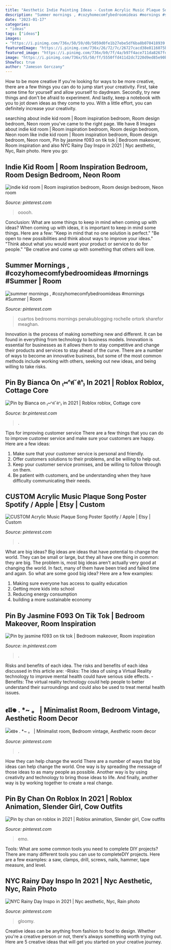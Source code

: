 ```yaml
---
title: "Aesthetic Indie Painting Ideas - Custom Acrylic Music Plaque Song Poster Spotify / Apple"
description: "Summer mornings , #cozyhomecomfybedroomideas #mornings #summer"
date: "2023-01-17"
categories:
- "ideas"
tags: ["ideas"]
images:
- "https://i.pinimg.com/736x/50/59/d0/5059d0fe1b27ebe5df6ba8b070418939.jpg"
featuredImage: "https://i.pinimg.com/736x/26/72/7c/26727cacd38e8116075bca53d1ef4136.jpg"
featured_image: "https://i.pinimg.com/736x/b9/7f/4a/b97f4ace711da8267fd73e712106e156.jpg"
image: "https://i.pinimg.com/736x/55/50/ff/5550ffd411d2dc7220d9ed85e90b2285.jpg"
ShowToc: true
author: "Jameson Gorczany"
---
```



How to be more creative
If you're looking for ways to be more creative, there are a few things you can do to jump start your creativity. First, take some time for yourself and allow yourself to daydream. Secondly, try new things and don't be afraid to experiment. And lastly, keep a notebook with you to jot down ideas as they come to you. With a little effort, you can definitely increase your creativity.

	

		
searching about indie kid room | Room inspiration bedroom, Room design bedroom, Neon room you've came to the right page. We have 8 Images about indie kid room | Room inspiration bedroom, Room design bedroom, Neon room like indie kid room | Room inspiration bedroom, Room design bedroom, Neon room, Pin by jasmine f093 on tik tok | Bedroom makeover, Room inspiration and also NYC Rainy Day Inspo in 2021 | Nyc aesthetic, Nyc, Rain photo. Here you go:
		
    
## Indie Kid Room | Room Inspiration Bedroom, Room Design Bedroom, Neon Room

<img loading=lazy src="https://i.pinimg.com/736x/b9/7f/4a/b97f4ace711da8267fd73e712106e156.jpg" onerror="this.onerror=null;this.src='https://tse1.mm.bing.net/th?id=OIP.-ZSCDtoVfDyksy29mnE6zQHaJ3&amp;pid=15.1';" alt="indie kid room | Room inspiration bedroom, Room design bedroom, Neon room">

_Source: pinterest.com_

>ooooh. 

	

Conclusion: What are some things to keep in mind when coming up with ideas?
When coming up with ideas, it is important to keep in mind some things. Here are a few:
"Keep in mind that no one solution is perfect."
"Be open to new possibilities and think about ways to improve your ideas."
"Think about what you would want your product or service to do for people."
"Be creative and come up with something that others will love.

    
## Summer Mornings , #cozyhomecomfybedroomideas #mornings #Summer | Room

<img loading=lazy src="https://i.pinimg.com/736x/e1/65/da/e165daf12ae0ac40aab530b8daace414.jpg" onerror="this.onerror=null;this.src='https://tse4.mm.bing.net/th?id=OIP.XaTl4meITADW7fWZFoZjUAHaJ3&amp;pid=15.1';" alt="summer mornings , #cozyhomecomfybedroomideas #mornings #Summer | Room">

_Source: pinterest.com_

>cuartos bedrooms mornings penakublogging rochelle ortork sharefor meaghan. 

	

Innovation is the process of making something new and different. It can be found in everything from technology to business models. Innovation is essential for businesses as it allows them to stay competitive and change their products and services to stay ahead of the curve. There are a number of ways to become an innovative business, but some of the most common methods include working with others, seeking out new ideas, and being willing to take risks.

    
## Pin By Bianca On ₍⑅ᐢฅ́˘ฅ̀ᐢ₎ In 2021 | Roblox Roblox, Cottage Core

<img loading=lazy src="https://i.pinimg.com/736x/26/72/7c/26727cacd38e8116075bca53d1ef4136.jpg" onerror="this.onerror=null;this.src='https://tse2.mm.bing.net/th?id=OIP.fpXSoknKnLwnrp7iB5rqsQAAAA&amp;pid=15.1';" alt="Pin by Bianca on ₍⑅ᐢฅ́˘ฅ̀ᐢ₎ in 2021 | Roblox roblox, Cottage core">

_Source: br.pinterest.com_

>. 

	

Tips for improving customer service
There are a few things that you can do to improve customer service and make sure your customers are happy. Here are a few ideas:
1. Make sure that your customer service is personal and friendly.
2. Offer customers solutions to their problems, and be willing to help out.
3. Keep your customer service promises, and be willing to follow through on them.
4. Be patient with customers, and be understanding when they have difficulty communicating their needs.

    
## CUSTOM Acrylic Music Plaque Song Poster Spotify / Apple | Etsy | Custom

<img loading=lazy src="https://i.pinimg.com/736x/ee/59/00/ee5900531886d607a481fe59298cf452.jpg" onerror="this.onerror=null;this.src='https://tse3.mm.bing.net/th?id=OIP.xn98Haj6QEZ75o60l7-RNwHaLH&amp;pid=15.1';" alt="CUSTOM Acrylic Music Plaque Song Poster Spotify / Apple | Etsy | Custom">

_Source: pinterest.com_

>. 

	

What are big ideas?
Big ideas are ideas that have potential to change the world. They can be small or large, but they all have one thing in common: they are big. The problem is, most big ideas aren't actually very good at changing the world. In fact, many of them have been tried and failed time and again. So what are some good big idea? Here are a few examples: 
1. Making sure everyone has access to quality education 
2. Getting more kids into school 
3. Reducing energy consumption 
4. building a more sustainable economy 

    
## Pin By Jasmine F093 On Tik Tok | Bedroom Makeover, Room Inspiration

<img loading=lazy src="https://i.pinimg.com/736x/35/7a/c5/357ac5e7af020a610d87646da238b3c1.jpg" onerror="this.onerror=null;this.src='https://tse3.mm.bing.net/th?id=OIP.mS9ot9J486vtKwbdzIIjYQHaNK&amp;pid=15.1';" alt="Pin by jasmine f093 on tik tok | Bedroom makeover, Room inspiration">

_Source: in.pinterest.com_

>. 

	

Risks and benefits of each idea.
The risks and benefits of each idea discussed in this article are: 
-Risks: The idea of using a Virtual Reality technology to improve mental health could have serious side effects.
-Benefits: The virtual reality technology could help people to better understand their surroundings and could also be used to treat mental health issues.

    
## 𝖊𝖑𝖑𖦹 . *~ 。 | Minimalist Room, Bedroom Vintage, Aesthetic Room Decor

<img loading=lazy src="https://i.pinimg.com/736x/55/50/ff/5550ffd411d2dc7220d9ed85e90b2285.jpg" onerror="this.onerror=null;this.src='https://tse2.mm.bing.net/th?id=OIP.DqYCjhSOZpEaYUG4MiOJNgHaNL&amp;pid=15.1';" alt="𝖊𝖑𝖑𖦹 . *~ 。 | Minimalist room, Bedroom vintage, Aesthetic room decor">

_Source: pinterest.com_

>. 

	

How they can help change the world
There are a number of ways that big ideas can help change the world. One way is by spreading the message of those ideas to as many people as possible. Another way is by using creativity and technology to bring those ideas to life. And finally, another way is by working together to create a real change.

    
## Pin By Chan On Roblox In 2021 | Roblox Animation, Slender Girl, Cow Outfits

<img loading=lazy src="https://i.pinimg.com/736x/0d/11/6f/0d116f61543d905cfe1a12737d21485f.jpg" onerror="this.onerror=null;this.src='https://tse3.mm.bing.net/th?id=OIP.KAYN6Dg5aXKmmti5ZfzyAgHaOT&amp;pid=15.1';" alt="Pin by chan on roblox in 2021 | Roblox animation, Slender girl, Cow outfits">

_Source: pinterest.com_

>emo. 

	

Tools: What are some common tools you need to complete DIY projects?
There are many different tools you can use to completeDIY projects. Here are a few examples: a saw, clamps, drill, screws, nails, hammer, tape measure, and level.

    
## NYC Rainy Day Inspo In 2021 | Nyc Aesthetic, Nyc, Rain Photo

<img loading=lazy src="https://i.pinimg.com/736x/50/59/d0/5059d0fe1b27ebe5df6ba8b070418939.jpg" onerror="this.onerror=null;this.src='https://tse4.mm.bing.net/th?id=OIP.x0WiL7HFwZEcv9ror0Po1gHaJ3&amp;pid=15.1';" alt="NYC Rainy Day Inspo in 2021 | Nyc aesthetic, Nyc, Rain photo">

_Source: pinterest.com_

>gloomy. 

	

Creative ideas can be anything from fashion to food to design. Whether you're a creative person or not, there's always something worth trying out. Here are 5 creative ideas that will get you started on your creative journey.

